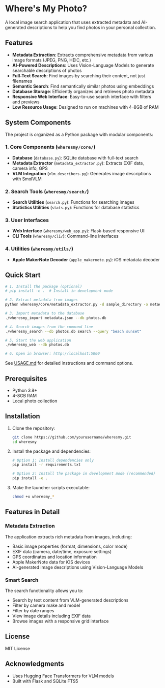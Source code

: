 # Where's My Photo?

A local image search application that uses extracted metadata and AI-generated descriptions to help you find photos in your personal collection.

## Features

- **Metadata Extraction**: Extracts comprehensive metadata from various image formats (JPEG, PNG, HEIC, etc.)
- **AI-Powered Descriptions**: Uses Vision-Language Models to generate searchable descriptions of photos
- **Full-Text Search**: Find images by searching their content, not just filenames
- **Semantic Search**: Find semantically similar photos using embeddings
- **Database Storage**: Efficiently organizes and retrieves photo metadata
- **Responsive Web Interface**: Easy-to-use search interface with filters and previews
- **Low Resource Usage**: Designed to run on machines with 4-8GB of RAM

## System Components

The project is organized as a Python package with modular components:

### 1. Core Components (`wheresmy/core/`)
- **Database** (`database.py`): SQLite database with full-text search
- **Metadata Extractor** (`metadata_extractor.py`): Extracts EXIF data, camera info, GPS
- **VLM Integration** (`vlm_describers.py`): Generates image descriptions with SmolVLM

### 2. Search Tools (`wheresmy/search/`)
- **Search Utilities** (`search.py`): Functions for searching images
- **Statistics Utilities** (`stats.py`): Functions for database statistics

### 3. User Interfaces
- **Web Interface** (`wheresmy/web_app.py`): Flask-based responsive UI
- **CLI Tools** (`wheresmy/cli/`): Command-line interfaces

### 4. Utilities (`wheresmy/utils/`)
- **Apple MakerNote Decoder** (`apple_makernote.py`): iOS metadata decoder

## Quick Start

```bash
# 1. Install the package (optional)
# pip install -e .  # Install in development mode

# 2. Extract metadata from images
python wheresmy/core/metadata_extractor.py -d sample_directory -o metadata.json

# 3. Import metadata to the database
./wheresmy_import metadata.json --db photos.db

# 4. Search images from the command line
./wheresmy_search --db photos.db search --query "beach sunset"

# 5. Start the web application
./wheresmy_web --db photos.db

# 6. Open in browser: http://localhost:5000
```

See [USAGE.md](USAGE.md) for detailed instructions and command options.

## Prerequisites

- Python 3.8+
- 4-8GB RAM
- Local photo collection

## Installation

1. Clone the repository:
   ```bash
   git clone https://github.com/yourusername/wheresmy.git
   cd wheresmy
   ```

2. Install the package and dependencies:
   ```bash
   # Option 1: Install dependencies only
   pip install -r requirements.txt
   
   # Option 2: Install the package in development mode (recommended)
   pip install -e .
   ```

3. Make the launcher scripts executable:
   ```bash
   chmod +x wheresmy_*
   ```

## Features in Detail

### Metadata Extraction

The application extracts rich metadata from images, including:
- Basic image properties (format, dimensions, color mode)
- EXIF data (camera, date/time, exposure settings)
- GPS coordinates and location information
- Apple MakerNote data for iOS devices
- AI-generated image descriptions using Vision-Language Models

### Smart Search

The search functionality allows you to:
- Search by text content from VLM-generated descriptions
- Filter by camera make and model
- Filter by date ranges
- View image details including EXIF data
- Browse images with a responsive grid interface

## License

MIT License

## Acknowledgments

- Uses Hugging Face Transformers for VLM models
- Built with Flask and SQLite FTS5
